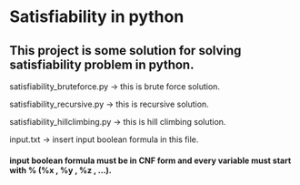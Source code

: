 # Satisfiability in python
This project is  some solution for solving satisfiability problem in python.
-------------------------------------------------------------------------
satisfiability_bruteforce.py -> this is brute force solution.

satisfiability_recursive.py -> this is recursive solution.

satisfiability_hillclimbing.py -> this is hill climbing solution.

input.txt -> insert input boolean formula in this file.

#### input boolean formula must be in CNF form and every variable must start with % (%x , %y , %z , ...).
